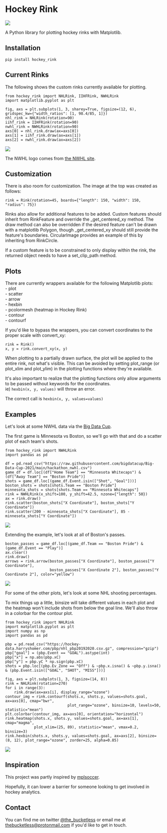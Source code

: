 # Hockey Rink

![](examples/circular-rink.png)

A Python library for plotting hockey rinks with Matplotlib.

## Installation
```pip install hockey_rink```

## Current Rinks
The following shows the custom rinks currently available for plotting.

```
from hockey_rink import NHLRink, IIHFRink, NWHLRink
import matplotlib.pyplot as plt

fig, axs = plt.subplots(1, 3, sharey=True, figsize=(12, 6), gridspec_kw={"width_ratios": [1, 98.4/85, 1]})
nhl_rink = NHLRink(rotation=90)
iihf_rink = IIHFRink(rotation=90)
nwhl_rink = NWHLRink(rotation=90)
axs[0] = nhl_rink.draw(ax=axs[0])
axs[1] = iihf_rink.draw(ax=axs[1])
axs[2] = nwhl_rink.draw(ax=axs[2])
```

![](examples/rinks.png)

The NWHL logo comes from [the NWHL site](https://www.nwhl.zone/news/nwhl-unveils-isobel-cup-logo-for-2021-season).

## Customization
There is also room for customization.  The image at the top was created as follows:  
  
```rink = Rink(rotation=45, boards={"length": 150, "width": 150, "radius": 75})```

Rinks also allow for additional features to be added.  Custom features should inherit from RinkFeature and
override the _get_centered_xy method.  The draw method can also be overridden if the desired feature can't be drawn
with a matplotlib Polygon, though _get_centered_xy should still provide the feature's boundaries.  CircularImage
provides an example of this by inheriting from RinkCircle.

If a custom feature is to be constrained to only display within the rink, the returned object needs to have a 
set_clip_path method.

## Plots
There are currently wrappers available for the following Matplotlib plots:  
    - plot  
    - scatter  
    - arrow  
    - hexbin  
    - pcolormesh (heatmap in Hockey Rink)  
    - contour  
    - contourf  
    
If you'd like to bypass the wrappers, you can convert coordinates to the proper scale with convert_xy:  
  
```
rink = Rink()
x, y = rink.convert_xy(x, y)
```

When plotting to a partially drawn surface, the plot will be applied to the entire rink, not what's visible.  This can
be avoided by setting plot_range (or plot_xlim and plot_ylim) in the plotting functions where they're available.

It's also important to realize that the plotting functions only allow arguments to be passed without keywords for the
coordinates.  
ie) ```hexbin(x, y, values)``` will throw an error.

The correct call is ```hexbin(x, y, values=values)```

## Examples

Let's look at some NWHL data via the [Big Data Cup](https://www.stathletes.com/big-data-cup/).

The first game is Minnesota vs Boston, so we'll go with that and do a scatter plot of each team's shots.

```
from hockey_rink import NWHLRink
import pandas as pd

df = pd.read_csv("https://raw.githubusercontent.com/bigdatacup/Big-Data-Cup-2021/main/hackathon_nwhl.csv")
game_df = df.loc[(df["Home Team"] == "Minnesota Whitecaps") & (df["Away Team"] == "Boston Pride")]
shots = game_df.loc[(game_df.Event.isin(["Shot", "Goal"]))]
boston_shots = shots[shots.Team == "Boston Pride"]
minnesota_shots = shots[shots.Team == "Minnesota Whitecaps"]
rink = NWHLRink(x_shift=100, y_shift=42.5, nzone={"length": 50})
ax = rink.draw()
rink.scatter(boston_shots["X Coordinate"], boston_shots["Y Coordinate"])
rink.scatter(200 - minnesota_shots["X Coordinate"], 85 - minnesota_shots["Y Coordinate"])
```

![](examples/nwhl-shots.png)

Extending the example, let's look at all of Boston's passes.

```
boston_passes = game_df.loc[(game_df.Team == "Boston Pride") & (game_df.Event == "Play")]
ax.clear()
rink.draw()
arrows = rink.arrow(boston_passes["X Coordinate"], boston_passes["Y Coordinate"], 
                    boston_passes["X Coordinate 2"], boston_passes["Y Coordinate 2"], color="yellow")
```

![](examples/boston-passes.png)

For some of the other plots, let's look at some NHL shooting percentages.

To mix things up a little, binsize will take different values in each plot and the heatmap won't include shots from
below the goal line.  We'll also throw in a colorbar for the contour plot.
```
from hockey_rink import NHLRink
import matplotlib.pyplot as plt
import numpy as np
import pandas as pd

pbp = pd.read_csv("https://hockey-data.harryshomer.com/pbp/nhl_pbp20192020.csv.gz", compression="gzip")
pbp["goal"] = (pbp.Event == "GOAL").astype(int)
pbp["x"] = np.abs(pbp.xC)
pbp["y"] = pbp.yC * np.sign(pbp.xC)
shots = pbp.loc[(pbp.Ev_Zone == "Off") & ~pbp.x.isna() & ~pbp.y.isna() & (pbp.Event.isin(["GOAL", "SHOT", "MISS"]))]

fig, axs = plt.subplots(1, 3, figsize=(14, 8))
rink = NHLRink(rotation=270)
for i in range(3):
    rink.draw(ax=axs[i], display_range="ozone")
contour_img = rink.contourf(shots.x, shots.y, values=shots.goal, ax=axs[0], cmap="bwr", 
                            plot_range="ozone", binsize=10, levels=50, statistic="mean")
plt.colorbar(contour_img, ax=axs[0], orientation="horizontal")
rink.heatmap(shots.x, shots.y, values=shots.goal, ax=axs[1], cmap="magma",
             plot_xlim=(25, 89), statistic="mean", vmax=0.2, binsize=3)
rink.hexbin(shots.x, shots.y, values=shots.goal, ax=axs[2], binsize=(8, 12), plot_range="ozone", zorder=25, alpha=0.85)
```

![](examples/shooting-pct.png)

## Inspiration
This project was partly inspired by [mplsoccer](https://github.com/andrewRowlinson/mplsoccer).

Hopefully, it can lower a barrier for someone looking to get involved in hockey analytics.

## Contact
You can find me on twitter [@the_bucketless](https://twitter.com/the_bucketless) or email me at thebucketless@protonmail.com if you'd like to get in touch.
